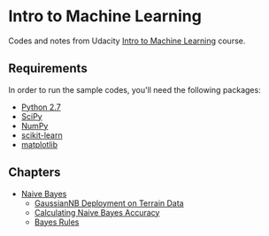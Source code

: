 # Intro to Machine Learning

Codes and notes from Udacity [Intro to Machine Learning](https://eu.udacity.com/course/intro-to-machine-learning--ud120) course.

## Requirements

In order to run the sample codes, you'll need the following packages:

* [Python 2.7](https://www.python.org)
* [SciPy](https://www.scipy.org)
* [NumPy](http://www.numpy.org)
* [scikit-learn](http://scikit-learn.org)
* [matplotlib](https://matplotlib.org)

## Chapters

* [Naive Bayes](https://github.com/risan/intro-to-machine-learning/tree/master/02_naive_bayes)
    * [GaussianNB Deployment on Terrain Data](https://github.com/risan/intro-to-machine-learning/tree/master/02_naive_bayes/19_gaussian_nb_deployment_on_terrain_data#readme)
    * [Calculating Naive Bayes Accuracy](https://github.com/risan/intro-to-machine-learning/tree/master/02_naive_bayes/20_calculating_nb_accuracy#readme)
    * [Bayes Rules](https://github.com/risan/intro-to-machine-learning/tree/master/02_naive_bayes/23_bayes_rules#readme)
